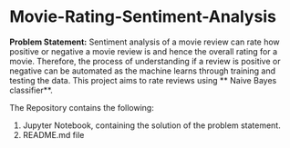 # Movie-Rating-Sentiment-Analysis

**Problem Statement:**
Sentiment analysis of a movie review can rate how positive or negative a movie review is and hence the overall rating for a movie. Therefore, the process of understanding if a review is positive or negative can be automated as the machine learns through training and testing the data. This project aims to rate reviews using ** Naive Bayes classifier**.

The Repository contains the following:
1) Jupyter Notebook, containing the solution of the problem statement.
2) README.md file
